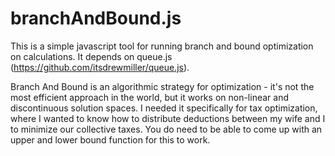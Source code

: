 branchAndBound.js
=================

This is a simple javascript tool for running branch and bound optimization on calculations.  It depends on queue.js (https://github.com/itsdrewmiller/queue.js).

Branch And Bound is an algorithmic strategy for optimization - it's not the most efficient approach in the world, but it works on non-linear and discontinuous solution spaces.  I needed it specifically for tax optimization, where I wanted to know how to distribute deductions between my wife and I to minimize our collective taxes.  You do need to be able to come up with an upper and lower bound function for this to work.
